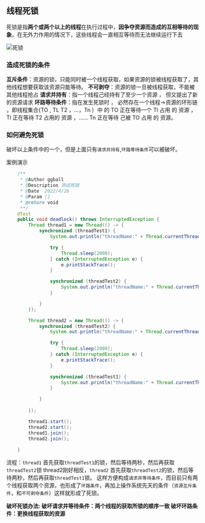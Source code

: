 ## 线程死锁

死锁是指**两个或两个以上的线程**在执行过程中，**因争夺资源而造成的互相等待的现象**，在无外力作用的情况下，这些线程会一直相互等待而无法继续运行下去


![死锁](https://img.ggball.top/picGo/20220426165050.png)

### 造成死锁的条件

**互斥条件**：资源的锁，只能同时被一个线程获取，如果资源的锁被线程获取了，其他线程想要获取该资源只能等待。
**不可剥夺**：资源的锁一旦被线程获取，不能被其他线程抢占
**请求并持有**：指一个线程己经持有了至少一个资源 ， 但又提出了新的资源请求 
**环路等待条件**：指在发生死锁时 ， 必然存在一个线程→资源的环形链 ，即线程集合{TO , TL T2 ，…，Tn ｝中 的 TO 正在等待一个 Tl 占用 的 资源 ，Tl 正在等待 T2 占用的 资源 ，…… Tn 正在等待 己被 TO 占用 的 资源。
### 如何避免死锁

破坏以上条件中的一个，但是上面只有`请求并持有`,`环路等待条件`可以被破坏。

案例演示
```java
    /**
     * @Author ggball
     * @Description 测试死锁
     * @Date  2022/4/26
     * @Param []
     * @return void
     **/
    @Test
    public void deadlock() throws InterruptedException {
        Thread thread1 = new Thread(() -> {
            synchronized (threadTest1) {
                System.out.println("threadName:" + Thread.currentThread().getName() + "，获取threadTest1");

                try {
                    Thread.sleep(2000);
                } catch (InterruptedException e) {
                    e.printStackTrace();
                }

                synchronized (threadTest2) {
                    System.out.println("threadName:" + Thread.currentThread().getName() + "，获取threadTest2");
                }

            }
        });

        Thread thread2 = new Thread(() -> {
            synchronized (threadTest2) {
                System.out.println("threadName:" + Thread.currentThread().getName() + "，获取threadTest2");

                try {
                    Thread.sleep(2000);
                } catch (InterruptedException e) {
                    e.printStackTrace();
                }

                synchronized (threadTest1) {
                    System.out.println("threadName:" + Thread.currentThread().getName() + "，获取threadTest1");
                }

            }
            
        });

        thread1.start();
        thread2.start();
        thread1.join();
        thread2.join();
        
    }
```

流程：`thread1` 首先获取`threadTest1`的锁，然后等待两秒，然后再获取`threadTest2`锁
thread2刚好相反，`thread2` 首先获取`threadTest2`的锁，然后等待两秒，然后再获取`threadTest1`锁。
这样方便构成`请求并等待条件`，而目前只有两个线程获取两个资源，也形成了`环路条件`，再加上操作系统先天的条件（`资源互斥条件`，和`不可剥夺条件`）这样就形成了死锁。

**破坏死锁办法:
破坏请求并等待条件：两个线程的获取所锁的顺序一致
破坏环路条件：更换线程获取的资源**


